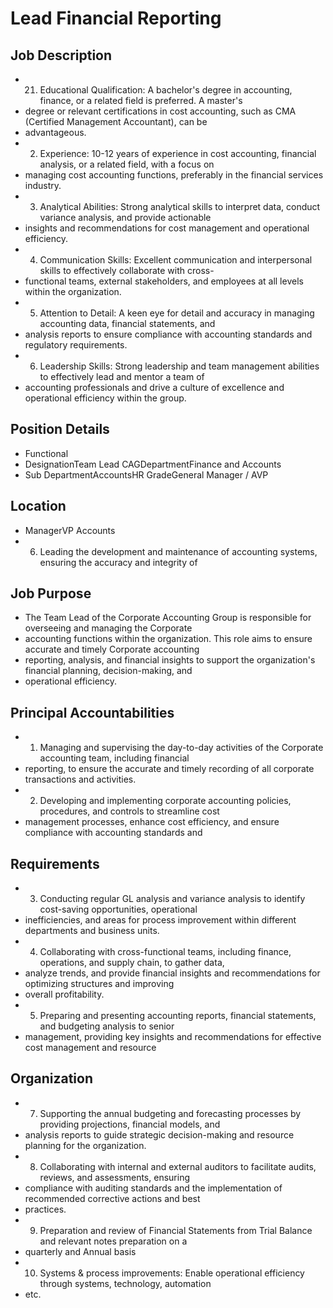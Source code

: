 # Lead Financial Reporting

## Job Description

* 21. Educational Qualification: A bachelor's degree in accounting, finance, or a related field is preferred. A master's
* degree or relevant certifications in cost accounting, such as CMA (Certified Management Accountant), can be
* advantageous.
* 2. Experience: 10-12 years of experience in cost accounting, financial analysis, or a related field, with a focus on
* managing cost accounting functions, preferably in the financial services industry.
* 3. Analytical Abilities: Strong analytical skills to interpret data, conduct variance analysis, and provide actionable
* insights and recommendations for cost management and operational efficiency.
* 4. Communication Skills: Excellent communication and interpersonal skills to effectively collaborate with cross-
* functional teams, external stakeholders, and employees at all levels within the organization.
* 5. Attention to Detail: A keen eye for detail and accuracy in managing accounting data, financial statements, and
* analysis reports to ensure compliance with accounting standards and regulatory requirements.
* 6. Leadership Skills: Strong leadership and team management abilities to effectively lead and mentor a team of
* accounting professionals and drive a culture of excellence and operational efficiency within the group.

## Position Details

* Functional
* DesignationTeam Lead CAGDepartmentFinance and Accounts
* Sub DepartmentAccountsHR GradeGeneral Manager / AVP

## Location

* ManagerVP Accounts
* 6. Leading the development and maintenance of accounting systems, ensuring the accuracy and integrity of

## Job Purpose

* The Team Lead of the Corporate Accounting Group is responsible for overseeing and managing the Corporate
* accounting functions within the organization. This role aims to ensure accurate and timely Corporate accounting
* reporting, analysis, and financial insights to support the organization's financial planning, decision-making, and
* operational efficiency.

## Principal Accountabilities

* 1. Managing and supervising the day-to-day activities of the Corporate accounting team, including financial
* reporting, to ensure the accurate and timely recording of all corporate transactions and activities.
* 2. Developing and implementing corporate accounting policies, procedures, and controls to streamline cost
* management processes, enhance cost efficiency, and ensure compliance with accounting standards and

## Requirements

* 3. Conducting regular GL analysis and variance analysis to identify cost-saving opportunities, operational
* inefficiencies, and areas for process improvement within different departments and business units.
* 4. Collaborating with cross-functional teams, including finance, operations, and supply chain, to gather data,
* analyze trends, and provide financial insights and recommendations for optimizing structures and improving
* overall profitability.
* 5. Preparing and presenting accounting reports, financial statements, and budgeting analysis to senior
* management, providing key insights and recommendations for effective cost management and resource

## Organization

* 7. Supporting the annual budgeting and forecasting processes by providing projections, financial models, and
* analysis reports to guide strategic decision-making and resource planning for the organization.
* 8. Collaborating with internal and external auditors to facilitate audits, reviews, and assessments, ensuring
* compliance with auditing standards and the implementation of recommended corrective actions and best
* practices.
* 9. Preparation and review of Financial Statements from Trial Balance and relevant notes preparation on a
* quarterly and Annual basis
* 10. Systems & process improvements: Enable operational efficiency through systems, technology, automation
* etc.
